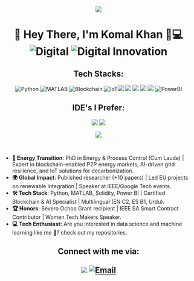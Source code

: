 
<div align="center">
<img src="https://capsule-render.vercel.app/api?type=waving&color=gradient&customColorList=3&height=200&section=header&text=Welcome%20to%20my%20profile!&fontSize=60&fontAlignY=30" />
<h1> 🔋 Hey There, I'm Komal Khan 👩💻<br />
  <img src="https://img.shields.io/badge/Renewables-PhD-2ECC71" alt="Digital">
  <img src="https://img.shields.io/badge/Digital_Innovation-Pioneer-FF6F61?logo=data:image/svg+xml;base64,CUSTOM_SVG_HERE&amp;logoColor=white" alt="Digital Innovation">
</div>
<div align="center">
 <h2>Tech Stacks: </h2>
 <img src="https://img.shields.io/badge/-Python-3776AB?style=for-the-badge&logo=python&amp;logoColor=white" alt="Python">
<img src="https://img.shields.io/badge/-MATLAB-0076A8?style=for-the-badge&logo=mathworks&amp;logoColor=white" alt="MATLAB">
<img src="https://img.shields.io/badge/-Blockchain-3D3D3D?style=for-the-badge&logo=blockchaindotcom&amp;logoColor=white" alt="Blockchain">
<img src="https://img.shields.io/badge/-IoT-FF6F00?style=for-the-badge&logo=arduino&amp;logoColor=white" alt="IoT"><img src='https://img.shields.io/badge/C%2B%2B-00599C?style=for-the-badge&logo=c%2B%2B&logoColor=white' />   <img src='https://img.shields.io/badge/Node--RED-8F0000?style=for-the-badge&logo=nodered&logoColor=white' />   <img src='https://img.shields.io/badge/JavaScript-323330?style=for-the-badge&logo=javascript&logoColor=F7DF1E' />  <img src='https://img.shields.io/badge/Node.js-43853D?style=for-the-badge&logo=node-dot-js&logoColor=white' />   <img src='https://img.shields.io/badge/MySQL-00000F?style=for-the-badge&logo=mysql&logoColor=white' />
<img src="https://img.shields.io/badge/-PowerBI-F2C811?style=for-the-badge&logo=powerbi&amp;logoColor=black" alt="PowerBI">  <br />
 <h2>IDE's I Prefer: </h2><img src='https://img.shields.io/badge/Visual_Studio_Code-0078D4?style=for-the-badge&logo=visual%20studio%20code&logoColor=white' /> <!-- Jupyter Notebook -->
<img src='https://img.shields.io/badge/Jupyter_Notebook-F37626?style=for-the-badge&logo=jupyter&logoColor=white' />

<!-- Google Colab -->
<img src='https://img.shields.io/badge/Google_Colab-F9AB00?style=for-the-badge&logo=googlecolab&logoColor=white' /><br />
</div>
<br />

- **🔋 Energy Transition**: PhD in Energy & Process Control (Cum Laude) | Expert in blockchain-enabled P2P energy markets, AI-driven grid resilience, and IoT solutions for decarbonization.  
- **🌍 Global Impact**: Published researcher (+10 papers) | Led EU projects on renewable integration | Speaker at IEEE/Google Tech events.  
- **🛠️ Tech Stack**: Python, MATLAB, Solidity, Power BI | Certified Blockchain & AI Specialist | Multilingual (EN C2, ES B1, Urdu).  
- **🏆 Honors**: Severo Ochoa Grant recipient | IEEE SA Smart Contract Contributor | Women Tech Makers Speaker.  
- **💻 Tech Enthusiast:** Are you interested in data science and machine learning like me 🙂? check out my repositories.

<div align="center"><h2>Connect with me via:<br /><br />
  <a href='https://www.linkedin.com/in/komalkhan31/' ><img src='https://img.shields.io/badge/LinkedIn-0077B5?style=for-the-badge&logo=linkedin&logoColor=white' /></a>
  <a href="mailto:dr.komalkhan@outlook.com"><img src="https://img.shields.io/badge/-Email-D14836?style=for-the-badge&logo=gmail&amp;logoColor=white" alt="Email"></a>


